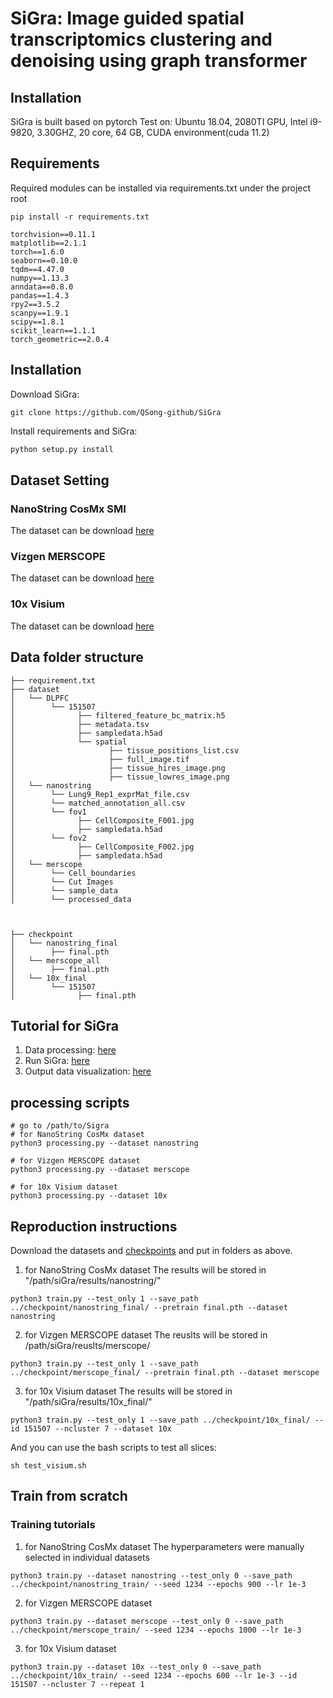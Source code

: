 # SiGra: Image guided spatial transcriptomics clustering and denoising using graph transformer

## Installation
SiGra is built based on pytorch
Test on: Ubuntu 18.04, 2080TI GPU, Intel i9-9820, 3.30GHZ, 20 core, 64 GB, CUDA environment(cuda 11.2)

## Requirements
Required modules can be installed via requirements.txt under the project root
```
pip install -r requirements.txt
```

```
torchvision==0.11.1
matplotlib==2.1.1
torch==1.6.0
seaborn==0.10.0
tqdm==4.47.0
numpy==1.13.3
anndata==0.8.0
pandas==1.4.3
rpy2==3.5.2
scanpy==1.9.1
scipy==1.8.1
scikit_learn==1.1.1
torch_geometric==2.0.4
```
## Installation

Download SiGra:
```
git clone https://github.com/QSong-github/SiGra
```
Install requirements and SiGra:

```bash
python setup.py install
```

## Dataset Setting
### NanoString CosMx SMI 
The dataset can be download [here](https://nanostring.com/products/cosmx-spatial-molecular-imager/ffpe-dataset/)
### Vizgen MERSCOPE 
The dataset can be download [here](https://info.vizgen.com/mouse-liver-access)
### 10x Visium 
The dataset can be download [here](https://github.com/LieberInstitute/HumanPilot/)

## Data folder structure

```
├── requirement.txt
├── dataset
│   └── DLPFC
│        └── 151507
│              ├── filtered_feature_bc_matrix.h5
│              ├── metadata.tsv 
│              ├── sampledata.h5ad
│              └── spatial
│                     ├── tissue_positions_list.csv  
│                     ├── full_image.tif  
│                     ├── tissue_hires_image.png  
│                     ├── tissue_lowres_image.png
│   └── nanostring
│        └── Lung9_Rep1_exprMat_file.csv
│        └── matched_annotation_all.csv
│        └── fov1
│              ├── CellComposite_F001.jpg
│              ├── sampledata.h5ad
│        └── fov2
│              ├── CellComposite_F002.jpg
│              ├── sampledata.h5ad
│   └── merscope
│        └── Cell_boundaries
│        └── Cut Images
│        └── sample_data
│        └── processed_data



├── checkpoint
│   └── nanostring_final
│        ├── final.pth
│   └── merscope_all
│        ├── final.pth
│   └── 10x_final
│        └── 151507
│              ├── final.pth
```


## Tutorial for SiGra
1. Data processing: [here](https://github.com/QSong-github/SiGra/blob/main/Tutorials/SiGra_preprocess.ipynb)
2. Run SiGra: [here](https://github.com/QSong-github/SiGra/blob/main/Tutorials/SiGra_train.ipynb)
3. Output data visualization: [here](https://github.com/QSong-github/SiGra/blob/main/Tutorials/SiGra_visualize.ipynb)

## processing scripts
```
# go to /path/to/Sigra
# for NanoString CosMx dataset
python3 processing.py --dataset nanostring

# for Vizgen MERSCOPE dataset
python3 processing.py --dataset merscope

# for 10x Visium dataset
python3 processing.py --dataset 10x
```

## Reproduction instructions

Download the datasets and [checkpoints](https://purdue0-my.sharepoint.com/:f:/g/personal/tang385_purdue_edu/Em6J9c_VogROtFRebPBSgmwBk8TH0jYu1OTWm9hhfNWJVA?e=Azhljx) and put in folders as above.

1. for NanoString CosMx dataset
The results will be stored in "/path/siGra/results/nanostring/"
```
python3 train.py --test_only 1 --save_path ../checkpoint/nanostring_final/ --pretrain final.pth --dataset nanostring
```

2. for Vizgen MERSCOPE dataset
The reuslts will be stored in /path/siGra/reuslts/merscope/
```
python3 train.py --test_only 1 --save_path ../checkpoint/merscope_final/ --pretrain final.pth --dataset merscope
```

3. for 10x Visium dataset
The results will be stored in "/path/siGra/results/10x_final/"
```
python3 train.py --test_only 1 --save_path ../checkpoint/10x_final/ --id 151507 --ncluster 7 --dataset 10x
```
And you can use the bash scripts to test all slices:
```
sh test_visium.sh
```


## Train from scratch

### Training tutorials

1. for NanoString CosMx dataset
The hyperparameters were manually selected in individual datasets
```
python3 train.py --dataset nanostring --test_only 0 --save_path ../checkpoint/nanostring_train/ --seed 1234 --epochs 900 --lr 1e-3 
```

2. for Vizgen MERSCOPE dataset
```
python3 train.py --dataset merscope --test_only 0 --save_path ../checkpoint/merscope_train/ --seed 1234 --epochs 1000 --lr 1e-3 
```


3. for 10x Visium dataset
```
python3 train.py --dataset 10x --test_only 0 --save_path ../checkpoint/10x_train/ --seed 1234 --epochs 600 --lr 1e-3 --id 151507 --ncluster 7 --repeat 1
```


